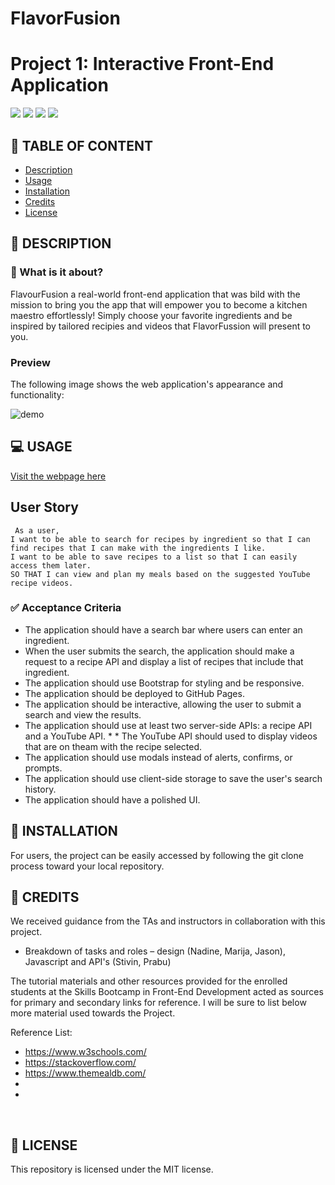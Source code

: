 # FlavorFusion
# Project 1: Interactive Front-End Application
![](https://img.shields.io/badge/html-HTML5-orange?logo=html5)
![](https://img.shields.io/badge/css-CSS3-%231572B6?logo=css3)
![](https://img.shields.io/badge/JavaScript-lightgrey?logo=javascript)
![](https://img.shields.io/github/license/senseilein/password-generator)

## 🚩 TABLE OF CONTENT

- [Description](#-description)
- [Usage](#-usage)
- [Installation](#-installation)
- [Credits](#-credits)
- [License](#-license)

## 📖 DESCRIPTION
### 🎯 What is it about?
FlavourFusion a real-world front-end application that was bild with the mission to bring you the app that will empower you to become a kitchen maestro effortlessly! Simply choose your favorite ingredients and be inspired by tailored recipies and videos that FlavorFussion will present to you. ​

### Preview

The following image shows the web application's appearance and functionality:

![ demo]()

## 💻 USAGE

[Visit the webpage here](https://astranag.github.io/FlavorFusion/index.html)

## User Story

```text
 As a user, 
I want to be able to search for recipes by ingredient so that I can find recipes that I can make with the ingredients I like. 
I want to be able to save recipes to a list so that I can easily access them later. 
SO THAT I can view and plan my meals based on the suggested YouTube recipe videos.
```
### ✅ Acceptance Criteria

* The application should have a search bar where users can enter an ingredient.
* When the user submits the search, the application should make a request to a recipe API and display a list of recipes that include that ingredient.
* The application should use Bootstrap for styling and be responsive.
* The application should be deployed to GitHub Pages.
* The application should be interactive, allowing the user to submit a search and view the results.
* The application should use at least two server-side APIs: a recipe API and a YouTube API. * * The YouTube API should used to display videos that are on theam with the recipe selected.
* The application should use modals instead of alerts, confirms, or prompts.
* The application should use client-side storage to save the user's search history.
* The application should have a polished UI.

## 🚀 INSTALLATION

 For users, the project can be easily accessed by following the git clone process toward your local repository.

 ## 💬 CREDITS


We received guidance from the TAs and instructors in collaboration with this project.
* Breakdown of tasks and roles – design (Nadine, Marija, Jason), Javascript and API's (Stivin, Prabu) 

 The tutorial materials and other resources provided for the enrolled students at the Skills Bootcamp in Front-End Development acted as sources for primary and secondary links for reference. I will be sure to list below more material used towards the Project. 

Reference List:
* https://www.w3schools.com/
* https://stackoverflow.com/
* https://www.themealdb.com/
* 
*

 ​
## 📜 LICENSE

This repository is licensed under the MIT license.
